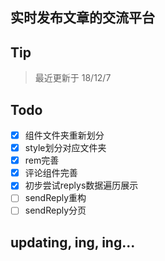 ## 实时发布文章的交流平台
## Tip
> 最近更新于 18/12/7
## Todo
- [x] 组件文件夹重新划分
- [x] style划分对应文件夹
- [x] rem完善
- [x] 评论组件完善
- [x] 初步尝试replys数据遍历展示
- [ ] sendReply重构
- [ ] sendReply分页
## updating, ing, ing...